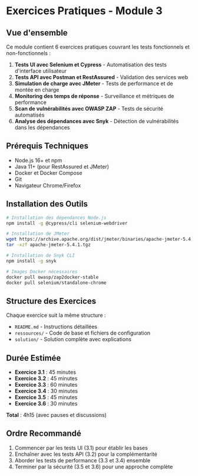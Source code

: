 # Exercices Pratiques - Module 3

## Vue d'ensemble

Ce module contient 6 exercices pratiques couvrant les tests fonctionnels et non-fonctionnels :

1. **Tests UI avec Selenium et Cypress** - Automatisation des tests d'interface utilisateur
2. **Tests API avec Postman et RestAssured** - Validation des services web
3. **Simulation de charge avec JMeter** - Tests de performance et de montée en charge
4. **Monitoring des temps de réponse** - Surveillance et métriques de performance
5. **Scan de vulnérabilités avec OWASP ZAP** - Tests de sécurité automatisés
6. **Analyse des dépendances avec Snyk** - Détection de vulnérabilités dans les dépendances

## Prérequis Techniques

- Node.js 16+ et npm
- Java 11+ (pour RestAssured et JMeter)
- Docker et Docker Compose
- Git
- Navigateur Chrome/Firefox

## Installation des Outils

```bash
# Installation des dépendances Node.js
npm install -g @cypress/cli selenium-webdriver

# Installation de JMeter
wget https://archive.apache.org/dist/jmeter/binaries/apache-jmeter-5.4.1.tgz
tar -xzf apache-jmeter-5.4.1.tgz

# Installation de Snyk CLI
npm install -g snyk

# Images Docker nécessaires
docker pull owasp/zap2docker-stable
docker pull selenium/standalone-chrome
```

## Structure des Exercices

Chaque exercice suit la même structure :
- `README.md` - Instructions détaillées
- `ressources/` - Code de base et fichiers de configuration
- `solution/` - Solution complète avec explications

## Durée Estimée

- **Exercice 3.1** : 45 minutes
- **Exercice 3.2** : 45 minutes  
- **Exercice 3.3** : 60 minutes
- **Exercice 3.4** : 30 minutes
- **Exercice 3.5** : 45 minutes
- **Exercice 3.6** : 30 minutes

**Total** : 4h15 (avec pauses et discussions)

## Ordre Recommandé

1. Commencer par les tests UI (3.1) pour établir les bases
2. Enchaîner avec les tests API (3.2) pour la complémentarité
3. Aborder les tests de performance (3.3 et 3.4) ensemble
4. Terminer par la sécurité (3.5 et 3.6) pour une approche complète